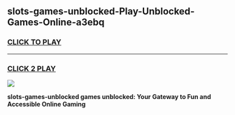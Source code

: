 
## slots-games-unblocked-Play-Unblocked-Games-Online-a3ebq
<h3>
<a href="https://premium76.site?title=slots-games-unblocked&ref=25A">CLICK TO PLAY</a></h3>
<hr>

<h3>
<a href="https://premium76.site?title=slots-games-unblocked&ref=25A">CLICK 2 PLAY</a>
  
</h3>

<a href="https://premium76.site?title=slots-games-unblocked&ref=25A"><img src="https://clearcache.store/games.png"></a>


**slots-games-unblocked games unblocked: Your Gateway to Fun and Accessible Online Gaming**
